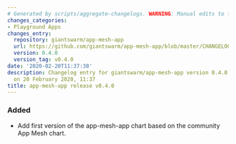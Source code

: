 ```yaml
---
# Generated by scripts/aggregate-changelogs. WARNING: Manual edits to this files will be overwritten.
changes_categories:
- Playground Apps
changes_entry:
  repository: giantswarm/app-mesh-app
  url: https://github.com/giantswarm/app-mesh-app/blob/master/CHANGELOG.md#v040---2020-02-20
  version: 0.4.0
  version_tag: v0.4.0
date: '2020-02-20T11:37:38'
description: Changelog entry for giantswarm/app-mesh-app version 0.4.0, published
  on 20 February 2020, 11:37
title: app-mesh-app release v0.4.0
---
```


### Added
- Add first version of the app-mesh-app chart based on the community App Mesh chart.
